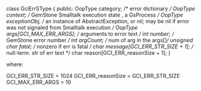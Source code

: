 class GciErrSType {
public:
  OopType       category;                      /* error dictionary       */
  OopType       context;  /* GemStone Smalltalk execution state , a GsProcess */
  OopType       exceptionObj;  /* an instance of AbstractException, or nil; may be nil
                                 if error was not signaled from Smalltalk execution */
  OopType       args[GCI_MAX_ERR_ARGS];        /* arguments to error text */
  int          number;                        /* GemStone error number  */
  int          argCount;                      /* num of arg in the args[]*/
  unsigned char fatal;                         /* nonzero if err is fatal */
  char          message[GCI_ERR_STR_SIZE + 1]; /* null-term. str of err text */
  char          reason[GCI_ERR_reasonSize + 1];
  }

where:

  GCI_ERR_STR_SIZE  = 1024
  GCI_ERR_reasonSize = GCI_ERR_STR_SIZE
  GCI_MAX_ERR_ARGS = 10